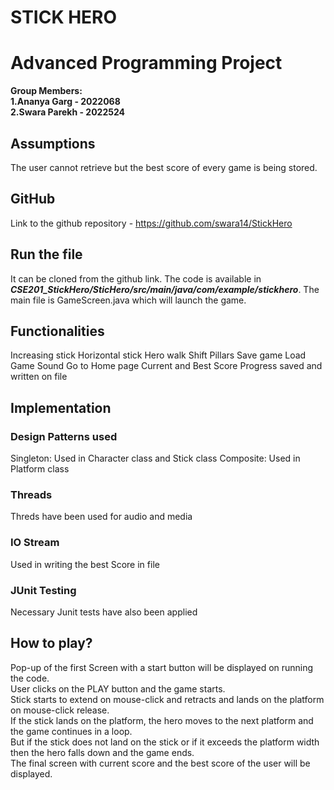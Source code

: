 # STICK HERO
# Advanced Programming Project


**Group Members:**  
**1.Ananya Garg - 2022068**   
**2.Swara Parekh - 2022524**

## Assumptions
The user cannot retrieve but the best score of every game is being stored.

## GitHub
Link to the github repository - https://github.com/swara14/StickHero

## Run the file
It can be cloned from the github link.
The code is available in ***CSE201_StickHero/SticHero/src/main/java/com/example/stickhero***.
The main file is GameScreen.java which will launch the game. 


## Functionalities
Increasing stick
Horizontal stick
Hero walk
Shift Pillars
Save game
Load Game
Sound
Go to Home page
Current and Best Score
Progress saved and written on file


## Implementation

### Design Patterns used
Singleton:
Used in Character class and Stick class
Composite:
Used in Platform class

### Threads
Threds have been used for audio and media

### IO Stream
Used in writing the best Score in file

### JUnit Testing
Necessary Junit tests have also been applied

## How to play?
Pop-up of the first Screen with a start button will be displayed on running the code.<br>
User clicks on the PLAY button and the game starts.<br>
Stick starts to extend on mouse-click and retracts and lands on the platform on mouse-click release.
<br>If the stick lands on the platform, the hero moves to the next platform and the game continues in a loop.
<br>But if the stick does not land on the stick or if it exceeds the platform width then the hero falls down and the game ends.
<br>The final screen with current score and the best score of the user will be displayed.
